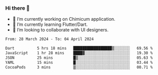 ### Hi there 👋

<!--
**devcat37/devcat37** is a ✨ _special_ ✨ repository because its `README.md` (this file) appears on your GitHub profile.-->


- 🔭 I’m currently working on Chimicum application.
- 🌱 I’m currently learning Flutter/Dart.
- 👯 I’m looking to collaborate with UI designers.
<!-- - 🤔 I’m looking for help with ... -->

<!--START_SECTION:waka-->

```txt
From: 28 March 2024 - To: 04 April 2024

Dart          5 hrs 18 mins   █████████████████▒░░░░░░░   69.56 %
JavaScript    1 hr 28 mins    ████▓░░░░░░░░░░░░░░░░░░░░   19.30 %
JSON          25 mins         █▒░░░░░░░░░░░░░░░░░░░░░░░   05.63 %
YAML          15 mins         █░░░░░░░░░░░░░░░░░░░░░░░░   03.44 %
CocoaPods     3 mins          ▒░░░░░░░░░░░░░░░░░░░░░░░░   00.71 %
```

<!--END_SECTION:waka-->
